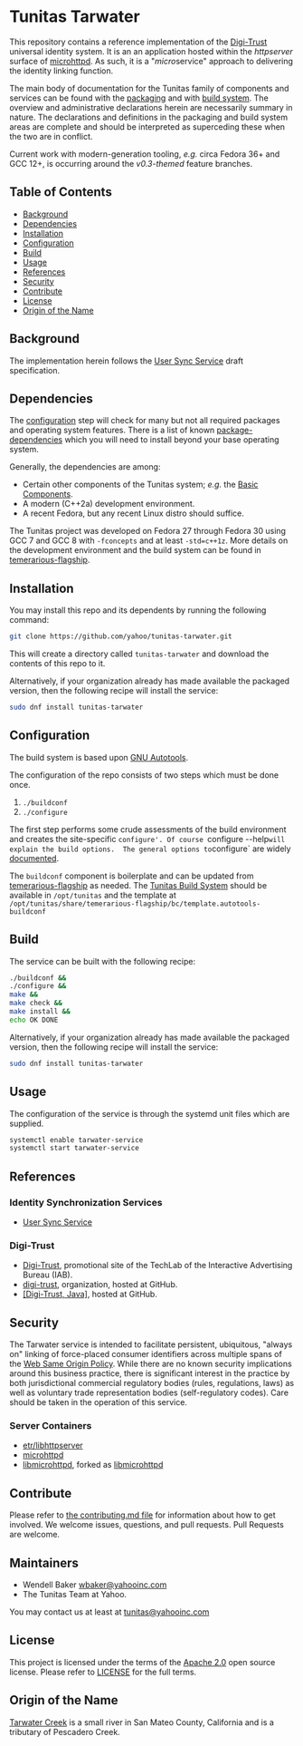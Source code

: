 # Tunitas Tarwater

This repository contains a reference implementation of the [Digi-Trust](http://www.digitru.st) universal identity system.
It is an an application hosted within the <em>httpserver</em> surface of [microhttpd](https://www.gnu.org/software/libmicrohttpd/).  As such, it is a "<em>micro</em>service" approach to delivering the identity linking function.

The main body of documentation for the Tunitas family of components and services can be found with the [packaging](https://github.com/yahoo/tunitas-packaging) and with [build system](https://github.com/yahoo/temerarious-flagship]).  The overview and administrative declarations herein are necessarily summary in nature. The declarations and definitions in the packaging and build system areas are complete and should be interpreted as superceding these when the two are in conflict.

Current work with modern-generation tooling, <em>e.g.</em> circa Fedora 36+ and GCC 12+, is occurring around the <em>v0.3-themed</em> feature branches.
## Table of Contents

- [Background](#background)
- [Dependencies](#dependencies)
- [Installation](#installation)
- [Configuration](#configuration)
- [Build](#build)
- [Usage](#usage)
- [References](#references)
- [Security](#security)
- [Contribute](#contribute)
- [License](#license)
- [Origin of the Name](#Origin_of_the_name)

## Background

The implementation herein follows the [User Sync Service](https://github.com/digi-trust/dt-cdn/wiki/User-Sync-Service-%28Draft%29) draft specification.

## Dependencies

The [configuration](#configuration) step will check for many but not all required packages and operating system features.  There is a list of known [package-dependencies](https://github.com/yahoo/tunitas-tarwater/blob/master/PACKAGES.md) which you will need to install beyond your base operating system.

Generally, the dependencies are among:
- Certain other components of the Tunitas system; <em>e.g.</em> the [Basic Components](https://github.com/yahoo/tunitas-basic).
- A modern (C++2a) development environment.
- A recent Fedora, but any recent Linux distro should suffice.

The Tunitas project was developed on Fedora 27 through Fedora 30 using GCC 7 and GCC 8 with `-fconcepts` and at least `-std=c++1z`.  More details on the development environment and the build system can be found in [temerarious-flagship](https://github.com/yahoo/temerarious-flagship/blob/master/README.md).

## Installation

You may install this repo and its dependents by running the following command:

``` bash
git clone https://github.com/yahoo/tunitas-tarwater.git
```

This will create a directory called `tunitas-tarwater` and download the contents of this repo to it.

Alternatively, if your organization already has made available the packaged version, then the following recipe will install the service:

``` bash
sudo dnf install tunitas-tarwater
```

## Configuration

The build system is based upon [GNU Autotools](https://www.gnu.org/software/automake/manual/html_node/index.html).

The configuration of the repo consists of two steps which must be done once.
1. `./buildconf`
2. `./configure`

The first step performs some crude assessments of the build environment and creates the site-specific `configure'. Of course `configure --help` will explain the build options.  The general options to `configure` are widely [documented](https://www.gnu.org/prep/standards/html_node/Configuration.html).

The `buildconf` component is boilerplate and can be updated from [temerarious-flagship](https://github.com/yahoo/temerarious-flagship/blob/master/bc/template.autotools-buildconf) as needed.  The [Tunitas Build System](https://github.com/yahoo/temerarious-flagship) should be available in `/opt/tunitas` and the template at `/opt/tunitas/share/temerarious-flagship/bc/template.autotools-buildconf`

## Build

The service can be built with the following recipe:

``` bash
./buildconf &&
./configure &&
make &&
make check &&
make install &&
echo OK DONE
```

Alternatively, if your organization already has made available the packaged version, then the following recipe will install the service:

``` bash
sudo dnf install tunitas-tarwater
```

## Usage

The configuration of the service is through the systemd unit files which are supplied.

``` bash
systemctl enable tarwater-service
systemctl start tarwater-service
```

## References

### Identity Synchronization Services

* [User Sync Service](https://github.com/digi-trust/dt-cdn/wiki/User-Sync-Service-%28Draft%29) 

### Digi-Trust

* [Digi-Trust](http://www.digitru.st/), promotional site of the TechLab of the Interactive Advertising Bureau (IAB).
* [digi-trust](https://github.com/digi-trust), organization, hosted at GitHub.
* [[Digi-Trust, Java]](https://github.com/digi-trust/identity-core-java), hosted at GitHub.

## Security

The Tarwater service is intended to facilitate persistent, ubiquitous, "always on" linking of force-placed consumer identifiers across multiple spans of the [Web Same Origin Policy](https://en.wikipedia.org/wiki/Same-origin_policy).  While there are no known security implications around this business practice, there is significant interest in the practice by both jurisdictional commercial regulatory bodies (rules, regulations, laws) as well as voluntary trade representation bodies (self-regulatory codes).  Care should be taken in the operation of this service.

### Server Containers

* [etr/libhttpserver](https://github.com/etr/libhttpserver)
* [microhttpd](https://www.gnu.org/software/libmicrohttpd/)
* [libmicrohttpd](https://git.gnunet.org/libmicrohttpd.git), forked as [libmicrohttpd](https://github.com/scottjg/libmicrohttpd)

## Contribute

Please refer to [the contributing.md file](Contributing.md) for information about how to get involved. We welcome issues, questions, and pull requests. Pull Requests are welcome.

## Maintainers
- Wendell Baker <wbaker@yahooinc.com>
- The Tunitas Team at Yahoo.

You may contact us at least at <tunitas@yahooinc.com>

## License

This project is licensed under the terms of the [Apache 2.0](LICENSE-Apache-2.0) open source license. Please refer to [LICENSE](LICENSE) for the full terms.

## Origin of the Name

[Tarwater Creek](https://en.wikipedia.org/wiki/Tarwater_Creek) is a small river in San Mateo County, California and is a tributary of Pescadero Creek.
